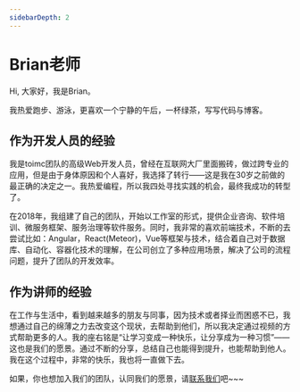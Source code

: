 ```yaml
---
sidebarDepth: 2
---
```


# Brian老师

Hi, 大家好，我是Brian。

我热爱跑步、游泳，更喜欢一个宁静的午后，一杯绿茶，写写代码与博客。

## 作为开发人员的经验

我是toimc团队的高级Web开发人员，曾经在互联网大厂里面搬砖，做过跨专业的应用，但是由于身体原因和个人喜好，我选择了转行——这是我在30岁之前做的最正确的决定之一。我热爱编程，所以我四处寻找实践的机会，最终我成功的转型了。

在2018年，我组建了自己的团队，开始以工作室的形式，提供企业咨询、软件培训、微服务框架、服务治理等软件服务。同时，我非常的喜欢前端技术，不断的去尝试比如：Angular，React(Meteor)，Vue等框架与技术，结合着自己对于数据库、自动化、容器化技术的理解，在公司创立了多种应用场景，解决了公司的流程问题，提升了团队的开发效率。

## 作为讲师的经验

在工作与生活中，看到越来越多的朋友与同事，因为技术或者择业而困惑不已，我想通过自己的绵薄之力去改变这个现状，去帮助到他们，所以我决定通过视频的方式帮助更多的人。我的座右铭是“让学习变成一种快乐，让分享成为一种习惯”——这也是我们的愿景。通过不断的分享，总结自己也能得到提升，也能帮助到他人。我在这个过程中，非常的快乐，我也将一直做下去。

如果，你也想加入我们的团队，认同我们的愿景，请[联系我们](mailto:admin@wayearn.com)吧~~~